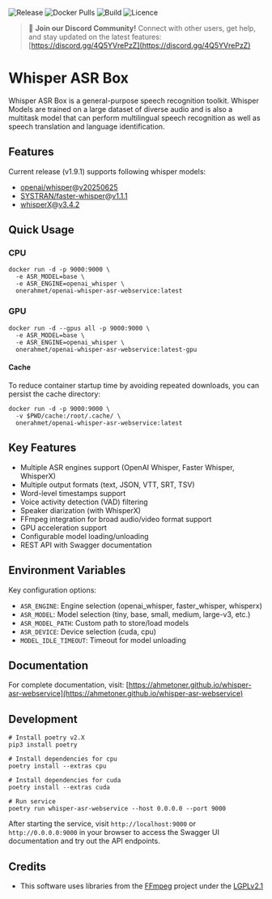 ![Release](https://img.shields.io/github/v/release/ahmetoner/whisper-asr-webservice.svg)
![Docker Pulls](https://img.shields.io/docker/pulls/onerahmet/openai-whisper-asr-webservice.svg)
![Build](https://img.shields.io/github/actions/workflow/status/ahmetoner/whisper-asr-webservice/docker-publish.yml.svg)
![Licence](https://img.shields.io/github/license/ahmetoner/whisper-asr-webservice.svg)

> 🎉 **Join our Discord Community!** Connect with other users, get help, and stay updated on the latest features: [https://discord.gg/4Q5YVrePzZ](https://discord.gg/4Q5YVrePzZ)

# Whisper ASR Box

Whisper ASR Box is a general-purpose speech recognition toolkit. Whisper Models are trained on a large dataset of diverse audio and is also a multitask model that can perform multilingual speech recognition as well as speech translation and language identification.

## Features

Current release (v1.9.1) supports following whisper models:

- [openai/whisper](https://github.com/openai/whisper)@[v20250625](https://github.com/openai/whisper/releases/tag/v20250625)
- [SYSTRAN/faster-whisper](https://github.com/SYSTRAN/faster-whisper)@[v1.1.1](https://github.com/SYSTRAN/faster-whisper/releases/tag/v1.1.1)
- [whisperX](https://github.com/m-bain/whisperX)@[v3.4.2](https://github.com/m-bain/whisperX/releases/tag/v3.4.2)

## Quick Usage

### CPU

```shell
docker run -d -p 9000:9000 \
  -e ASR_MODEL=base \
  -e ASR_ENGINE=openai_whisper \
  onerahmet/openai-whisper-asr-webservice:latest
```

### GPU

```shell
docker run -d --gpus all -p 9000:9000 \
  -e ASR_MODEL=base \
  -e ASR_ENGINE=openai_whisper \
  onerahmet/openai-whisper-asr-webservice:latest-gpu
```

#### Cache

To reduce container startup time by avoiding repeated downloads, you can persist the cache directory:

```shell
docker run -d -p 9000:9000 \
  -v $PWD/cache:/root/.cache/ \
  onerahmet/openai-whisper-asr-webservice:latest
```

## Key Features

- Multiple ASR engines support (OpenAI Whisper, Faster Whisper, WhisperX)
- Multiple output formats (text, JSON, VTT, SRT, TSV)
- Word-level timestamps support
- Voice activity detection (VAD) filtering
- Speaker diarization (with WhisperX)
- FFmpeg integration for broad audio/video format support
- GPU acceleration support
- Configurable model loading/unloading
- REST API with Swagger documentation

## Environment Variables

Key configuration options:

- `ASR_ENGINE`: Engine selection (openai_whisper, faster_whisper, whisperx)
- `ASR_MODEL`: Model selection (tiny, base, small, medium, large-v3, etc.)
- `ASR_MODEL_PATH`: Custom path to store/load models
- `ASR_DEVICE`: Device selection (cuda, cpu)
- `MODEL_IDLE_TIMEOUT`: Timeout for model unloading

## Documentation

For complete documentation, visit:
[https://ahmetoner.github.io/whisper-asr-webservice](https://ahmetoner.github.io/whisper-asr-webservice)

## Development

```shell
# Install poetry v2.X
pip3 install poetry

# Install dependencies for cpu
poetry install --extras cpu

# Install dependencies for cuda
poetry install --extras cuda

# Run service
poetry run whisper-asr-webservice --host 0.0.0.0 --port 9000
```

After starting the service, visit `http://localhost:9000` or `http://0.0.0.0:9000` in your browser to access the Swagger UI documentation and try out the API endpoints.

## Credits

- This software uses libraries from the [FFmpeg](http://ffmpeg.org) project under the [LGPLv2.1](http://www.gnu.org/licenses/old-licenses/lgpl-2.1.html)

